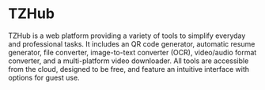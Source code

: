 # TZHub
TZHub is a web platform providing a variety of tools to simplify everyday and professional tasks. It includes an QR code generator, automatic resume generator, file converter, image-to-text converter (OCR), video/audio format converter, and a multi-platform video downloader. All tools are accessible from the cloud, designed to be free, and feature an intuitive interface with options for guest use.
